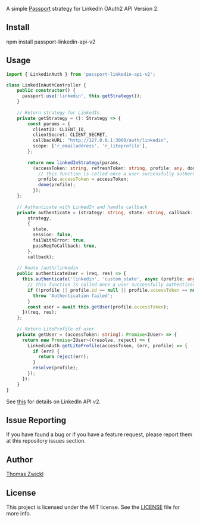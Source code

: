 A simple [Passport](http://passportjs.org/) strategy for LinkedIn OAuth2 API Version 2.

## Install

  npm install passport-linkedin-api-v2

## Usage

~~~typescript
import { LinkedinAuth } from 'passport-linkedin-api-v2';

class LinkedInAuthController {
    public constructor() {
      passport.use('linkedin', this.getStrategy());
    }
    
    // Return strategy for LinkedIn
    private getStrategy = (): Strategy => {
        const params = {
          clientID: CLIENT_ID,
          clientSecret: CLIENT_SECRET,
          callbackURL: "http://127.0.0.1:3000/auth/linkedin",
          scope: ['r_emailaddress', 'r_liteprofile'],
        };
    
        return new linkedInStrategy(params,
          (accessToken: string, refreshToken: string, profile: any, done: any) => {
            // This function is called once a user successfully authenticated
            profile.accessToken = accessToken;
            done(profile);
          });
    };
    
    // Authenticate with LinkedIn and handle callback
    private authenticate = (strategy: string, state: string, callback: any) => passport.authenticate(
        strategy,
        {
          state,
          session: false,
          failWithError: true,
          passReqToCallback: true,
        },
        callback);
    
    // Route /auth/linkedin
    public authenticateUser = (req, res) => {
      this.authenticate('linkedin', 'custom_state', async (profile: any) => {
        // This function is called once a user successfully authenticated
        if (!profile || profile.id == null || profile.accessToken == null) {
          throw 'Authentication failed';
        }
        const user = await this.getUser(profile.accessToken);
      })(req, res);
    };
    
    // Return LiteProfile of user
    private getUser = (accessToken: string): Promise<IUser> => {
      return new Promise<IUser>((resolve, reject) => {
        LinkedinAuth.getLiteProfile(accessToken, (err, profile) => {
          if (err) {
            return reject(err);
          }
          resolve(profile);
        });
      });
    }
}
~~~

See [this](https://docs.microsoft.com/en-us/linkedin/consumer/) for details on LinkedIn API v2.

## Issue Reporting

If you have found a bug or if you have a feature request, please report them at this repository issues section.

## Author

[Thomas Zwickl](https://github.com/tzwickl)

## License

This project is licensed under the MIT license. See the [LICENSE](LICENSE) file for more info.
